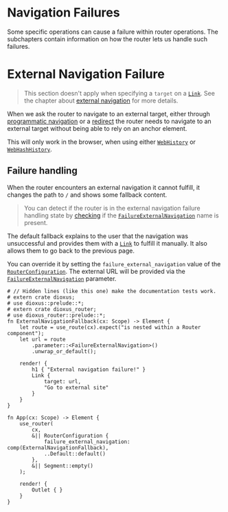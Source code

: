 # Navigation Failures

Some specific operations can cause a failure within router operations. The
subchapters contain information on how the router lets us handle such failures.

# External Navigation Failure

> This section doesn't apply when specifying a `target` on a [`Link`]. See the
> chapter about [external navigation](../navigation/external.md) for more
> details.

When we ask the router to navigate to an external target, either through
[programmatic navigation](../navigation/programmatic.md) or a
[redirect](../routes/multiple-and-redirect.md#redirects) the router needs to
navigate to an external target without being able to rely on an anchor element.

This will only work in the browser, when using either [`WebHistory`] or
[`WebHashHistory`].

## Failure handling

When the router encounters an external navigation it cannot fulfill, it changes
the path to `/` and shows some fallback content.

> You can detect if the router is in the external navigation failure handling
> state by [checking](../navigation/name.md#check-if-a-name-is-present) if the
> [`FailureExternalNavigation`] name is present.

The default fallback explains to the user that the navigation was unsuccessful
and provides them with a [`Link`] to fulfill it manually. It also allows them to
go back to the previous page.

You can override it by setting the `failure_external_navigation` value of the
[`RouterConfiguration`]. The external URL will be provided via the
[`FailureExternalNavigation`] parameter.

```rust, no_run
# // Hidden lines (like this one) make the documentation tests work.
# extern crate dioxus;
# use dioxus::prelude::*;
# extern crate dioxus_router;
# use dioxus_router::prelude::*;
fn ExternalNavigationFallback(cx: Scope) -> Element {
    let route = use_route(cx).expect("is nested within a Router component");
    let url = route
        .parameter::<FailureExternalNavigation>()
        .unwrap_or_default();

    render! {
        h1 { "External navigation failure!" }
        Link {
            target: url,
            "Go to external site"
        }
    }
}

fn App(cx: Scope) -> Element {
    use_router(
        cx,
        &|| RouterConfiguration {
            failure_external_navigation: comp(ExternalNavigationFallback),
            ..Default::default()
        },
        &|| Segment::empty()
    );

    render! {
        Outlet { }
    }
}
```

[`FailureExternalNavigation`]: https://docs.rs/dioxus-router-core/latest/dioxus_router_core/prelude/struct.FailureExternalNavigation.html
[`Link`]: https://docs.rs/dioxus-router/latest/dioxus_router/components/fn.Link.html
[`RouterConfiguration`]: https://docs.rs/dioxus-router/latest/dioxus_router/hooks/struct.RouterConfiguration.html
[`WebHistory`]: https://docs.rs/dioxus-router-core/latest/dioxus_router_core/history/struct.WebHistory.html
[`WebHashHistory`]: https://docs.rs/dioxus-router-core/latest/dioxus_router_core/history/struct.WebHashHistory.html
